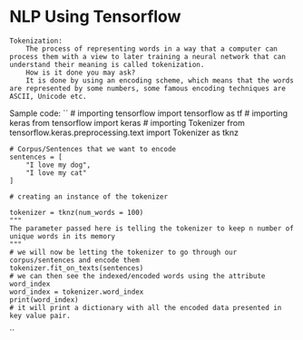 # NLP Using Tensorflow

    Tokenization:
        The process of representing words in a way that a computer can process them with a view to later training a neural network that can understand their meaning is called tokenization.
        How is it done you may ask?
        It is done by using an encoding scheme, which means that the words are represented by some numbers, some famous encoding techniques are ASCII, Unicode etc.

Sample code:
   `` # importing tensorflow
    import tensorflow as tf
    # importing keras
    from tensorflow import keras
    # importing Tokenizer
    from tensorflow.keras.preprocessing.text import Tokenizer as tknz

    # Corpus/Sentences that we want to encode
    sentences = [
        "I love my dog",
        "I love my cat"
    ]

    # creating an instance of the tokenizer

    tokenizer = tknz(num_words = 100)
    """
    The parameter passed here is telling the tokenizer to keep n number of unique words in its memory
    """
    # we will now be letting the tokenizer to go through our corpus/sentences and encode them
    tokenizer.fit_on_texts(sentences)
    # we can then see the indexed/encoded words using the attribute word_index
    word_index = tokenizer.word_index
    print(word_index)
    # it will print a dictionary with all the encoded data presented in key value pair.
``